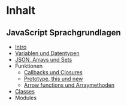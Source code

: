 # Inhalt

## JavaScript Sprachgrundlagen
- [Intro](31_JavaScript/10_ECMAscript.md)
- [Variablen und Datentypen](31_JavaScript/20_Variables.md)
- [JSON, Arrays und Sets](31_JavaScript/30_JSON_Arrays.md)
- Funktionen
  - [Callbacks und Closures](31_JavaScript/40_FunctionsCallback.md)
  - [Prototype, this und new](31_JavaScript/41_FunctionsPrototype.md)
  - [Arrow functions und Arraymethoden](31_JavaScript/42_FunctionsArrowFunctions.md)
- [Classes](31_JavaScript/50_Classes.md)
- Modules
